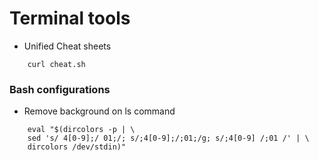 # Terminal tools

* Unified Cheat sheets
```
    curl cheat.sh
```


### Bash configurations

* Remove background on ls command

``` 
    eval "$(dircolors -p | \
    sed 's/ 4[0-9];/ 01;/; s/;4[0-9];/;01;/g; s/;4[0-9] /;01 /' | \
    dircolors /dev/stdin)"
 ```
